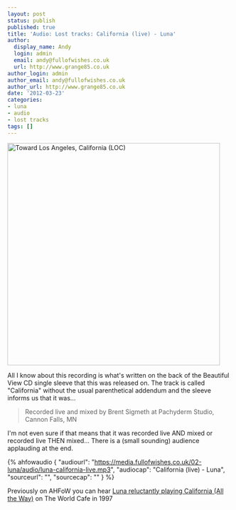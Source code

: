 ```yaml
---
layout: post
status: publish
published: true
title: 'Audio: Lost tracks: California (live) - Luna'
author:
  display_name: Andy
  login: admin
  email: andy@fullofwishes.co.uk
  url: http://www.grange85.co.uk
author_login: admin
author_email: andy@fullofwishes.co.uk
author_url: http://www.grange85.co.uk
date: '2012-03-23'
categories:
- luna
- audio
- lost tracks
tags: []
---
```

<p><a href="http://www.flickr.com/photos/library_of_congress/3549663710/" title="Toward Los Angeles, California (LOC) by The Library of Congress, on Flickr"><img class="aligncenter" src="https://media.fullofwishes.co.uk/ahfow/uploads/2012/03/3549663710_35b4038392.jpg" width="478" height="500" alt="Toward Los Angeles, California (LOC)"></a></p>
<p>All I know about this recording is what's written on the back of the Beautiful View CD single sleeve that this was released on. The track is called "California" without the usual parenthetical addendum and the sleeve informs us that it was...</p>
<blockquote><p>Recorded live and mixed by Brent Sigmeth at Pachyderm Studio, Cannon Falls, MN</p></blockquote>
<p>I'm not even sure if that means that it was recorded live AND mixed or recorded live THEN mixed... There is a (small sounding) audience applauding at the end.</p>

 {% ahfowaudio {
  "audiourl": "https://media.fullofwishes.co.uk/02-luna/audio/luna-california-live.mp3",
  "audiocap": "California (live) - Luna",
  "sourceurl": "",
  "sourcecap": ""
  } %}

<p>Previously on AHFoW you can hear <a href="/2011/12/02/friday-recycling-luna-reluctantly-play-california-all-the-way/">Luna reluctantly playing California (All the Way)</a> on The World Cafe in 1997</p>
